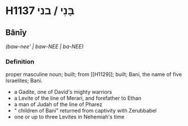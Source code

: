 # H1137 בָּנִי / בני

## Bânîy

_(baw-nee' | baw-NEE | ba-NEE)_

### Definition

proper masculine noun; built; from [[H1129]]; built; Bani, the name of five Israelites; Bani.

- a Gadite, one of David's mighty warriors
- a Levite of the line of Merari, and forefather to Ethan
- a man of Judah of the line of Pharez
- " children of Bani" returned from captivity with Zerubbabel
- one or up to three Levites in Nehemiah's time
